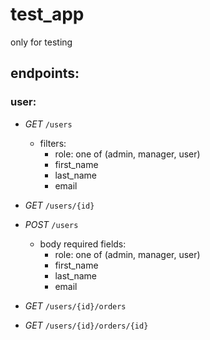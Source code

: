 # test_app
only for testing


## endpoints:


### user:


- *GET* `/users`
    - filters:
        - role: one of (admin, manager, user)
        - first_name
        - last_name
        - email
- *GET* `/users/{id}` 
- *POST* `/users`
    - body required fields:
        - role: one of (admin, manager, user)
        - first_name
        - last_name
        - email

- *GET* `/users/{id}/orders`
- *GET* `/users/{id}/orders/{id}`